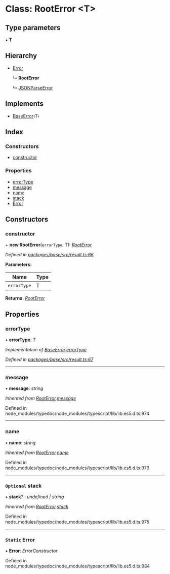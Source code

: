 # Class: RootError <**T**>

## Type parameters

▪ **T**

## Hierarchy

* [Error](_base_src_result_.rooterror.md#static-error)

  ↳ **RootError**

  ↳ [JSONParseError](_base_src_result_.jsonparseerror.md)

## Implements

* [BaseError](../interfaces/_base_src_result_.baseerror.md)‹T›

## Index

### Constructors

* [constructor](_base_src_result_.rooterror.md#constructor)

### Properties

* [errorType](_base_src_result_.rooterror.md#errortype)
* [message](_base_src_result_.rooterror.md#message)
* [name](_base_src_result_.rooterror.md#name)
* [stack](_base_src_result_.rooterror.md#optional-stack)
* [Error](_base_src_result_.rooterror.md#static-error)

## Constructors

###  constructor

\+ **new RootError**(`errorType`: T): *[RootError](_base_src_result_.rooterror.md)*

*Defined in [packages/base/src/result.ts:66](https://github.com/celo-org/celo-monorepo/blob/master/packages/base/src/result.ts#L66)*

**Parameters:**

Name | Type |
------ | ------ |
`errorType` | T |

**Returns:** *[RootError](_base_src_result_.rooterror.md)*

## Properties

###  errorType

• **errorType**: *T*

*Implementation of [BaseError](../interfaces/_base_src_result_.baseerror.md).[errorType](../interfaces/_base_src_result_.baseerror.md#errortype)*

*Defined in [packages/base/src/result.ts:67](https://github.com/celo-org/celo-monorepo/blob/master/packages/base/src/result.ts#L67)*

___

###  message

• **message**: *string*

*Inherited from [RootError](_base_src_result_.rooterror.md).[message](_base_src_result_.rooterror.md#message)*

Defined in node_modules/typedoc/node_modules/typescript/lib/lib.es5.d.ts:974

___

###  name

• **name**: *string*

*Inherited from [RootError](_base_src_result_.rooterror.md).[name](_base_src_result_.rooterror.md#name)*

Defined in node_modules/typedoc/node_modules/typescript/lib/lib.es5.d.ts:973

___

### `Optional` stack

• **stack**? : *undefined | string*

*Inherited from [RootError](_base_src_result_.rooterror.md).[stack](_base_src_result_.rooterror.md#optional-stack)*

Defined in node_modules/typedoc/node_modules/typescript/lib/lib.es5.d.ts:975

___

### `Static` Error

▪ **Error**: *ErrorConstructor*

Defined in node_modules/typedoc/node_modules/typescript/lib/lib.es5.d.ts:984
